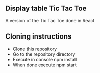 ## Display table Tic Tac Toe

A version of the Tic Tac Toe done in React

## Cloning instructions

- Clone this repository
- Go to the repository directory
- Execute in console npm install
- When done execute npm start